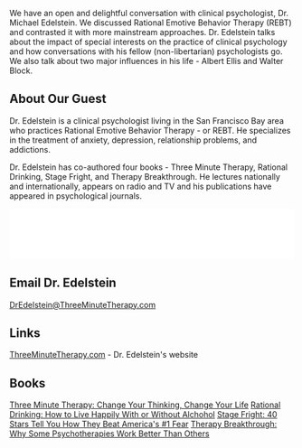 We have an open and delightful conversation with clinical psychologist, Dr. Michael Edelstein.  We discussed Rational Emotive Behavior Therapy (REBT) and contrasted it with more mainstream approaches.   Dr. Edelstein talks about the impact of special interests on the practice of clinical psychology and how conversations with his fellow (non-libertarian) psychologists go. We also talk about two major influences in his life - Albert Ellis and Walter Block.  

## About Our Guest

Dr. Edelstein is a clinical psychologist living in the San Francisco Bay area who practices Rational Emotive Behavior Therapy - or REBT. He specializes in the treatment of anxiety, depression, relationship problems, and addictions.

Dr. Edelstein has co-authored four books - Three Minute Therapy, Rational Drinking, Stage Fright, and Therapy Breakthrough. He lectures nationally and internationally, appears on radio and TV and his publications have appeared in psychological journals.

<iframe style="border: none" src="//html5-player.libsyn.com/embed/episode/id/8712119/height/90/theme/custom/thumbnail/yes/direction/backward/render-playlist/no/custom-color/6fb0e3/" height="90" width="100%" scrolling="no"  allowfullscreen webkitallowfullscreen mozallowfullscreen oallowfullscreen msallowfullscreen></iframe>

## Email Dr. Edelstein
[DrEdelstein@ThreeMinuteTherapy.com](mailto://DrEdelstein@ThreeMinuteTherapy.com)

## Links

[ThreeMinuteTherapy.com](https://threeminutetherapy.com/) - Dr. Edelstein's website

## Books

[Three Minute Therapy: Change Your Thinking, Change Your Life](https://www.amazon.com/Three-Minute-Therapy-Change-Thinking/dp/0944435424/ref=sr_1_1?ie=UTF8&qid=1550634817&sr=8-1&keywords=michael+edelstein)
[Rational Drinking:  How to Live Happily With or Without Alchohol](https://www.amazon.com/gp/product/1523245514/ref=dbs_a_def_rwt_bibl_vppi_i1)
[Stage Fright: 40 Stars Tell You How They Beat America's #1 Fear](https://www.amazon.com/gp/product/1884365469/ref=dbs_a_def_rwt_bibl_vppi_i2)
[Therapy Breakthrough: Why Some Psychotherapies Work Better Than Others](https://www.amazon.com/gp/product/0812696867/ref=dbs_a_def_rwt_bibl_vppi_i3)


